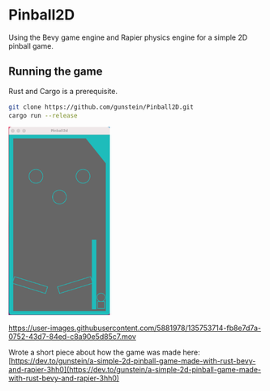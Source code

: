 # Pinball2D
Using the Bevy game engine and Rapier physics engine for a simple 2D pinball game.

## Running the game
Rust and Cargo is a prerequisite.
```Bash
git clone https://github.com/gunstein/Pinball2D.git
cargo run --release
```

<img src="/Screenshot_pinball2d.png?raw=true" width="200">

https://user-images.githubusercontent.com/5881978/135753714-fb8e7d7a-0752-43d7-84ed-c8a90e5d85c7.mov


Wrote a short piece about how the game was made here: [https://dev.to/gunstein/a-simple-2d-pinball-game-made-with-rust-bevy-and-rapier-3hh0](https://dev.to/gunstein/a-simple-2d-pinball-game-made-with-rust-bevy-and-rapier-3hh0)
